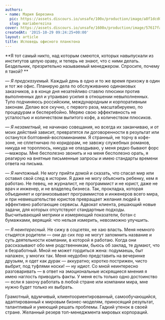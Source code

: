 ```yaml
---
authors:
- name: Мария Березина
  pic: https://assets.discours.io/unsafe/100x/production/image/a8f1dcd0-3398-11ea-89a4-b924aac0ccf7.jpg
  slug: mariaberezina
cover: https://assets.discours.io/unsafe/1600x/production/image/57617fa0-90e8-11e8-b664-798ed379bf02.jpeg
createdAt: '2015-10-29 09:24:25+00:00'
layout: article
title: Исповедь офисного планктона
---
```


**Я тот самый никто, над которым смеются, которых навыпускали из институтов целую ораву, и теперь не знают, что с ними делать. Бездельник, презрительно называемый менеджером. Спросите, почему я такой? **

_— Я предсказуемый._ Каждый день в одно и то же время прихожу в один и тот же офис. Планирую дела по обслуживанию одинаковых заказчиков, а в конце дня незатейливо ставлю плюсики против выполненных дел и утраиваю усилия в отношении невыполненных. Тупо подчиняюсь российским, международным и корпоративным законам. Делаю все скучно, с первого раза, масштабируемо, по процедурам и бесперебойно. Меряю свою эффективность не усталостью и количеством выпитого кофе, а количеством плюсиков.

_— Я незаметный,_ не начинаю совещания, но всегда их заканчиваю, и от моих действий зависит, превратятся ли договоренности в результат или останутся болтовней-воспоминанием. Я странный, не торчу в кофе-зоне, не сплетничаю по коридорам, не завожу служебных романов, никуда не тороплюсь, никуда не опаздываю, у меня редко бывают форс—мажоры. Мне бесполезно звонить и на меня бесполезно орать, я реагирую на внятные письменные запросы и имею стандарты времени ответа на письма.

_— Я ничтожный._ Не могу прийти домой и сказать, что спасал мир или оставил свой след в истории. Я даже не могу объяснить ребенку, кем я работаю. Не певец, не журналист, не программист и не юрист, даже не врач и инженер, и не владелец бизнеса. Так, прокладка, которая объединяет и организовывает программистов и инженеров всего мира, и при невмешательстве юристов превращает желания людей в эффективно работающие сервисы. Адвокат клиента, решающий новые задачи, для которых отсутствуют стандартные подходы. Высчитывающий метрики и измеряющий показатели, ботан с бумажками, верящий: что нельзя измерить, невозможно улучшить.

_— Я неинтересный._ Не сижу в соцсетях, не хаю власть. Меня немного стыдятся родители — они до сих пор не могут запомнить название и суть деятельности компании, в которой я работаю. Когда они рассказывают обо мне родственникам, бьюсь об заклад, те думают, что я безработный. Мной не может гордиться жена: подумаешь, быт налажен, у многих так. Меня неудобно представить на вечеринке друзьям, я одет как дурак — аккуратно; коротко пострижен, чисто выбрит, под туфлями носки! — ну идиот. Со мной неинтересно разговаривать — в ответ на эмоциональные искрящиеся мнения я имею наглость приводить факты. У меня есть только одно достоинство — если я захочу работать в любой стране или компании мира, мне нужно будет только их выбрать.

Грамотный, вдумчивый, клиентоориентированный, самообучающийся, адаптированный к мировым бизнес-моделям, приносящий результат, талантливый и умеющий решать проблемы. Гадкий утенок в своей стране. Желанный резерв топ-менеджмента мировых корпораций.